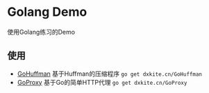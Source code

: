 # Golang Demo

使用Golang练习的Demo

## 使用

- [GoHuffman](GoHuffman) 基于Huffman的压缩程序 `go get dxkite.cn/GoHuffman`
- [GoProxy](GoProxy) 基于Go的简单HTTP代理 `go get dxkite.cn/GoProxy`
